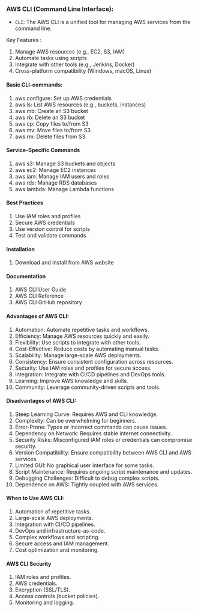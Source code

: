 ### AWS CLI (Command Line Interface):


* `CLI`: The AWS CLI is a unified tool for managing AWS services from the command line.

Key Features :

1. Manage AWS resources (e.g., EC2, S3, IAM)
2. Automate tasks using scripts
3. Integrate with other tools (e.g., Jenkins, Docker)
4. Cross-platform compatibility (Windows, macOS, Linux)

#### Basic CLI-commands:

1. aws configure: Set up AWS credentials
2. aws ls: List AWS resources (e.g., buckets, instances)
3. aws mb: Create an S3 bucket
4. aws rb: Delete an S3 bucket
5. aws cp: Copy files to/from S3
6. aws mv: Move files to/from S3
7. aws rm: Delete files from S3

#### Service-Specific Commands

1. aws s3: Manage S3 buckets and objects
2. aws ec2: Manage EC2 instances
3. aws iam: Manage IAM users and roles
4. aws rds: Manage RDS databases
5. aws lambda: Manage Lambda functions

#### Best Practices

1. Use IAM roles and profiles
2. Secure AWS credentials
3. Use version control for scripts
4. Test and validate commands

#### Installation

1. Download and install from AWS website

#### Documentation

1. AWS CLI User Guide
2. AWS CLI Reference
3. AWS CLI GitHub repository

#### Advantages of AWS CLI:

1. Automation: Automate repetitive tasks and workflows.
2. Efficiency: Manage AWS resources quickly and easily.
3. Flexibility: Use scripts to integrate with other tools.
4. Cost-Effective: Reduce costs by automating manual tasks.
5. Scalability: Manage large-scale AWS deployments.
6. Consistency: Ensure consistent configuration across resources.
7. Security: Use IAM roles and profiles for secure access.
8. Integration: Integrate with CI/CD pipelines and DevOps tools.
9. Learning: Improve AWS knowledge and skills.
10. Community: Leverage community-driven scripts and tools.

#### Disadvantages of AWS CLI:

1. Steep Learning Curve: Requires AWS and CLI knowledge.
2. Complexity: Can be overwhelming for beginners.
3. Error-Prone: Typos or incorrect commands can cause issues.
4. Dependency on Network: Requires stable internet connectivity.
5. Security Risks: Misconfigured IAM roles or credentials can compromise security.
6. Version Compatibility: Ensure compatibility between AWS CLI and AWS services.
7. Limited GUI: No graphical user interface for some tasks.
8. Script Maintenance: Requires ongoing script maintenance and updates.
9. Debugging Challenges: Difficult to debug complex scripts.
10. Dependence on AWS: Tightly coupled with AWS services.

#### When to Use AWS CLI:

1. Automation of repetitive tasks.
2. Large-scale AWS deployments.
3. Integration with CI/CD pipelines.
4. DevOps and infrastructure-as-code.
5. Complex workflows and scripting.
6. Secure access and IAM management.
7. Cost optimization and monitoring.

#### AWS CLI Security

1. IAM roles and profiles.
2. AWS credentials.
3. Encryption (SSL/TLS).
4. Access controls (bucket policies).
5. Monitoring and logging.








